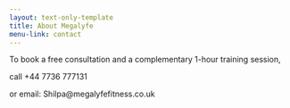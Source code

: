 ```yaml
---
layout: text-only-template
title: About Megalyfe
menu-link: contact
---
```


<div class="content-text-standard">
  <p>To book a free consultation and a complementary 1-hour training session,</p>
  <p>call +44 7736 777131</p>
  <p>or email: Shilpa@megalyfefitness.co.uk</p>
</div>